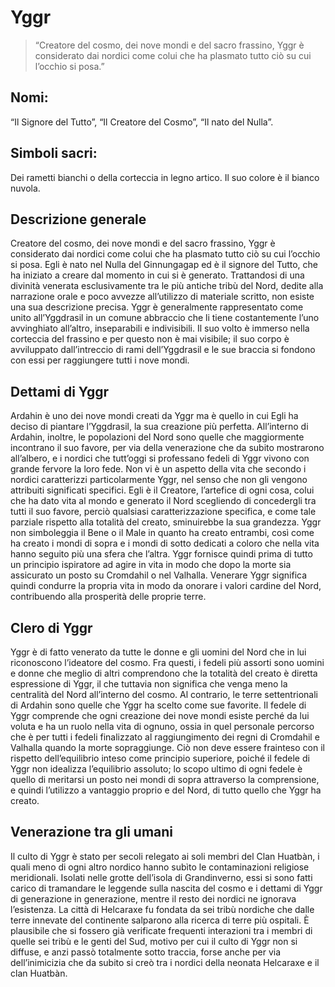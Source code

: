 # Yggr

>“Creatore del cosmo, dei nove mondi e del sacro frassino, Yggr è considerato dai nordici come colui che ha plasmato tutto ciò su cui l’occhio si posa.”

## Nomi:
“Il Signore del Tutto”, “Il Creatore del Cosmo”, “Il nato del Nulla”.

## Simboli sacri: 
Dei rametti bianchi o della corteccia in legno artico. Il suo colore è il bianco nuvola.

## Descrizione generale
Creatore del cosmo, dei nove mondi e del sacro frassino, Yggr è considerato dai nordici come colui che ha plasmato tutto ciò su cui l’occhio si posa. Egli è nato nel Nulla del Ginnungagap ed è il signore del Tutto, che ha iniziato a creare dal momento in cui si è generato.
Trattandosi di una divinità venerata esclusivamente tra le più antiche tribù del Nord, dedite alla narrazione orale e poco avvezze all’utilizzo di materiale scritto, non esiste una sua descrizione precisa. Yggr è generalmente rappresentato come unito all’Yggdrasil in un comune abbraccio che li tiene costantemente l’uno avvinghiato all’altro, inseparabili e indivisibili. Il suo volto è immerso nella corteccia del frassino e per questo non è mai visibile; il suo corpo è avviluppato dall’intreccio di rami dell’Yggdrasil e le sue braccia si fondono con essi per raggiungere tutti i nove mondi.

## Dettami di Yggr
Ardahin è uno dei nove mondi creati da Yggr ma è quello in cui Egli ha deciso di piantare l’Yggdrasil, la sua creazione più perfetta. All’interno di Ardahin, inoltre, le popolazioni del Nord sono quelle che maggiormente incontrano il suo favore, per via della venerazione che da subito mostrarono all’albero, e i nordici che tutt’oggi si professano fedeli di Yggr vivono con grande fervore la loro fede.
Non vi è un aspetto della vita che secondo i nordici caratterizzi particolarmente Yggr, nel senso che non gli vengono attribuiti significati specifici. Egli è il Creatore, l’artefice di ogni cosa, colui che ha dato vita al mondo e generato il Nord scegliendo di concedergli tra tutti il suo favore, perciò qualsiasi caratterizzazione specifica, e come tale parziale rispetto alla totalità del creato, sminuirebbe la sua grandezza.
Yggr non simboleggia il Bene o il Male in quanto ha creato entrambi, così come ha creato i mondi di sopra e i mondi di sotto dedicati a coloro che nella vita hanno seguito più una sfera che l’altra. Yggr fornisce quindi prima di tutto un principio ispiratore ad agire in vita in modo che dopo la morte sia assicurato un posto su Cromdahil o nel Valhalla. Venerare Yggr significa quindi condurre la propria vita in modo da onorare i valori cardine del Nord, contribuendo alla prosperità delle proprie terre.

## Clero di Yggr
Yggr è di fatto venerato da tutte le donne e gli uomini del Nord che in lui riconoscono l’ideatore del cosmo. Fra questi, i fedeli più assorti sono uomini e donne che meglio di altri comprendono che la totalità del creato è diretta espressione di Yggr, il che tuttavia non significa che venga meno la centralità del Nord all’interno del cosmo. Al contrario, le terre settentrionali di Ardahin sono quelle che Yggr ha scelto come sue favorite.
Il fedele di Yggr comprende che ogni creazione dei nove mondi esiste perché da lui voluta e ha un ruolo nella vita di ognuno, ossia in quel personale percorso che è per tutti i fedeli finalizzato al raggiungimento dei regni di Cromdahil e Valhalla quando la morte sopraggiunge.
Ciò non deve essere frainteso con il rispetto dell’equilibrio inteso come principio superiore, poiché il fedele di Yggr non idealizza l’equilibrio assoluto; lo scopo ultimo di ogni fedele è quello di meritarsi un posto nei mondi di sopra attraverso la comprensione, e quindi l’utilizzo a vantaggio proprio e del Nord, di tutto quello che Yggr ha creato.

## Venerazione tra gli umani
Il culto di Yggr è stato per secoli relegato ai soli membri del Clan Huatbàn, i quali meno di ogni altro nordico hanno subìto le contaminazioni religiose meridionali. Isolati nelle grotte dell’isola di Grandinverno, essi si sono fatti carico di tramandare le leggende sulla nascita del cosmo e i dettami di Yggr di generazione in generazione, mentre il resto dei nordici ne ignorava l’esistenza.
La città di Helcaraxe fu fondata da sei tribù nordiche che dalle terre innevate del continente salparono alla ricerca di terre più ospitali. È plausibile che si fossero già verificate frequenti interazioni tra i membri di quelle sei tribù e le genti del Sud, motivo per cui il culto di Yggr non si diffuse, e anzi passò totalmente sotto traccia, forse anche per via dell’inimicizia che da subito si creò tra i nordici della neonata Helcaraxe e il clan Huatbàn.


